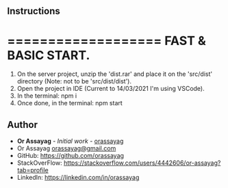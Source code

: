 ## Instructions

===================
FAST & BASIC START.
===================
1. On the server project, unzip the 'dist.rar' and place it on the 'src/dist' directory (Note: not to be 'src/dist/dist').
2. Open the project in IDE (Current to 14/03/2021 I'm using VSCode).
3. In the terminal: npm i
4. Once done, in the terminal: npm start

## Author

* **Or Assayag** - *Initial work* - [orassayag](https://github.com/orassayag)
* Or Assayag <orassayag@gmail.com>
* GitHub: https://github.com/orassayag
* StackOverFlow: https://stackoverflow.com/users/4442606/or-assayag?tab=profile
* LinkedIn: https://linkedin.com/in/orassayag